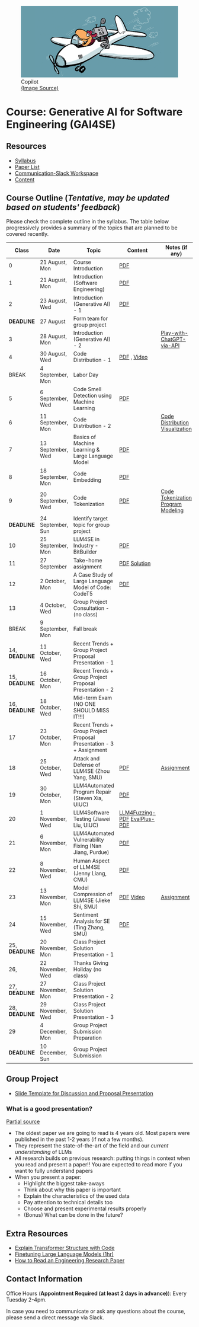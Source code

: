 <figure>
  <img src="imgs/copilot.jpeg" alt="gai4se"/>
  <figcaption>Copilot</figcaption>
  <a href="https://practical365.com/microsoft-365-copilot-costs">(Image Source)</a>
</figure>

# Course: Generative AI for Software Engineering (GAI4SE) 

## Resources

- [Syllabus](https://docs.google.com/document/d/1-bDJAtiA26GAc3YKosVtoSWG8nNJSx-T/edit?usp=sharing&ouid=100772203897969013988&rtpof=true&sd=true)
- [Paper List](https://github.com/gai4se/LLM4SE.git)
- [Communication-Slack Workspace](https://join.slack.com/t/gai4se/shared_invite/zt-21wvrgkyo-YDxaQj7WJyMVq2e7f9XsZg)
- [Content](https://github.com/gai4se/GAI4SE-Course)

## Course Outline (*Tentative, may be updated based on students' feedback*)

Please check the complete outline in the syllabus. The table below progressively provides a summary of the topics that are planned to be covered recently.


| Class | Date         | Topic                               | Content | Notes (if any) | Recommended Reading |
| ----- | ------------ | ----------------------------------- | ----- | -------------------------- | -------------------------- | 
| 0   |      21 August, Mon        |      Course Introduction        |   [PDF](https://drive.google.com/file/d/1Ye4xZP2g9gt-kVYtPuj-kdFP0uWraRha/view?usp=sharing)    |                            |                           |
| 1     | 21 August, Mon    | Introduction (Software Engineering) |  [PDF](https://drive.google.com/file/d/1eQw8ZAUDFtt7oxBrcR-Os8Rk-uWUGsIX/view?usp=sharing)     |                            |                          |
| 2     | 23 August, Wed    | Introduction (Generative AI) - 1        |  [PDF](https://drive.google.com/file/d/1M07WQTJIm32Ss-mytBbCh97KFBVqhv-N/view?usp=sharing)     |                            |                          |
| **DEADLINE**     | 27 August    |  Form team for group project     |       |            |
| 3     | 28 August, Mon    |  Introduction (Generative AI) - 2     |       |       [Play-with-ChatGPT-via-API](exercise/play-with-chatgpt-via-api)                     |                          |
| 4     | 30 August, Wed    | Code Distribution - 1                 |  [PDF](https://drive.google.com/file/d/1JTlPGCoQ_z8EeGRH-XUkPSDj453XBbv5/view?usp=sharing)  , [Video](https://drive.google.com/file/d/1GoAncbqdbxFGAFovB9Tk8k8sjp5Q5tFV/view?usp=sharing)  |                      |                          |
|  BREAK    |  4 September, Mon    |     Labor Day              |       |                           |                          |
| 5     | 6 September, Wed     |     Code Smell Detection using Machine Learning               |  [PDF](https://drive.google.com/file/d/1zILhIKpPxsKDDHHqELDqFUmeTlk5M7XE/view?usp=sharing)    |                           |                          |
| 6     | 11 September, Mon     |   Code Distribution - 2                 |   |     [Code Distribution Visualization](https://colab.research.google.com/drive/10T6PsiSYmLAv4JMaBqUNwT5__LkqKB3p?usp=sharing)                      |                          |
| 7     |  13 September, Wed    |   Basics of Machine Learning & Large Language Model                 |   [PDF](https://drive.google.com/file/d/1wV5BUJkxK419vjG3Ls4FhPkXGVSfq886/view?usp=sharing)    |                           |                          |
| 8     |  18 September, Mon    |   Code Embedding                 |  [PDF](https://drive.google.com/file/d/1i8nO7Uhb-s8E8YW-Hhny3nO6Rx6BXHfU/view?usp=sharing)     |                           |                          |
| 9     |  20 September, Wed    |     Code Tokenization               |  [PDF](https://drive.google.com/file/d/186g1gkqg8PesNg2l7qVGs1XPW-5FS0Px/view?usp=sharing)     |         [Code Tokenization](https://colab.research.google.com/drive/1weLETrzEuRSUbNCObA1DTqWIOmWgQbWe?usp=sharing)  [Program Modeling](https://drive.google.com/file/d/1uaC9SAdioU6AkNCpUlY6QvFK-rWvnpUD/view?usp=sharing)                |                          |
| **DEADLINE**     | 24 September, Sun    |  Identify target topic for group project     |       |            |                          |
| 10     |  25 September, Mon    |    LLM4SE in Industry - BitBuilder                |  [PDF](https://drive.google.com/file/d/1lU9hvIMK9IeudRpvq076YuepWxj0XCgf/view?usp=sharing)     |                           |                          |
|  11    |  27 September    |    Take-home assignment     |  [PDF](https://drive.google.com/file/d/1KAxn6X90x4cb1Zct9RxDjjQkrfMkqxyc/view?usp=sharing) [Solution](https://drive.google.com/file/d/1lUlzLpK-ayCb9vsTa2n4sQ_rjpLo_rQn/view?usp=sharing)    |                           |                          |
|  12    |  2 October, Mon    |    A Case Study of Large Language Model of Code: CodeT5               |  [PDF](https://docs.google.com/presentation/d/e/2PACX-1vQb6JXk2MXMJHeQ8pPj1CShOrZQmmSoPCs9J9eCAStQegbgvzdG0Q328Kw0UkLDSCqx-ji441ecyFgM/pub?start=false&loop=false&delayms=3000)     |                           |                          |
|  13    |  4 October, Wed    |   Group Project Consultation - (no class)                 |       |                           |                          |
| BREAK     |  9 September, Mon    |     Fall break               |       |                           |
|  14, **DEADLINE**    |  11 October, Wed    |  Recent Trends + Group Project Proposal Presentation - 1                |       |                           |                          |
|  15, **DEADLINE**    |  16 October, Mon    |  Recent Trends + Group Project Proposal Presentation - 2                 |       |                           |                          |
|  16, **DEADLINE**    |  18 October, Wed    |   Mid-term Exam (NO ONE SHOULD MISS IT!!!)                 |       |                           |                          |
|  17    |  23 October, Mon    |   Recent Trends + Group Project Proposal Presentation - 3 + Assignment                 |       |                           |                          |
|  18    |  25 October, Wed    |   Attack and Defense of LLM4SE (Zhou Yang, SMU)                 |  [PDF](https://drive.google.com/file/d/1oFHRvomuzBmd9PckafVFF6tZXHpnZay_/view?usp=sharing)     |       [Assignment](https://drive.google.com/file/d/1oF3ce9KyU6LV3cMU8aYZ6_DSCpGwsosa/view?usp=sharing)                    |                          |
|  19    |  30 October, Mon    |    LLM4Automated Program Repair (Steven Xia, UIUC)               |  [PDF](https://drive.google.com/file/d/1o63CIKpFTXcby0XTduWZZmZnIB9fKhqK/view?usp=sharing)     |                           |                          |
|  20    |  1 November, Wed    |   LLM4Software Testing (Jiawei Liu, UIUC)                |  [LLM4Fuzzing-PDF](https://drive.google.com/file/d/1o02Cd7ppYeL_rsZmds6yHmJmxdM2c5nq/view?usp=sharing)   [EvalPlus-PDF](https://drive.google.com/file/d/1nvR_jveVQdJHMicchufWaATEXkVj_ntY/view?usp=sharing)     |                        |                          |
|  21    |  6 November, Mon    |  LLM4Automated Vulnerability Fixing   (Nan Jiang, Purdue)               |  [PDF](https://drive.google.com/file/d/1oHlcihNoPrikD8HM2OD1vQgUo28wL-pv/view?usp=sharing)     |                           |                          |
|  22    |  8 November, Wed    |    Human Aspect of LLM4SE  (Jenny Liang, CMU)              |  [PDF](https://drive.google.com/file/d/1oGRo-JzqaIQ7i7Kc5qUHgahiLEeFVh5N/view?usp=sharing)     |                           |                          |
|  23    |  13 November, Mon    |   Model Compression of LLM4SE (Jieke Shi, SMU)                 |  [PDF](https://drive.google.com/file/d/1oM7rb_wuVcf_xjriFPZyAAhLQbsGba7q/view?usp=sharing)  [Video](https://drive.google.com/drive/folders/1m3fT1IaUD-5skzSv1tUgMN0DWmbtdqXX?usp=sharing)   |      [Assignment](https://drive.google.com/file/d/1BmbfKYsM2Ey-jmm-Mb_CA51GmJSTXuNn/view?usp=sharing)                     |                          |
|  24    |  15 November, Wed    |   Sentiment Analysis for SE (Ting Zhang, SMU)                 |  [PDF]()     |                           |                          |
|  25, **DEADLINE**    |  20 November, Mon    |    Class Project Solution Presentation - 1                |       |                           |                          |
|  26,     |  22 November, Wed    |   Thanks Giving Holiday (no class)                |       |                           |                          |
|  27, **DEADLINE**    |  27 November, Mon    |   Class Project Solution Presentation - 2                 |       |                           |                          |
|  28, **DEADLINE**    |  29 November, Wed    |    Class Project Solution Presentation - 3               |       |                           |                          |
|  29    |  4 December, Mon    |     Group Project Submission Preparation               |       |                           |                          |
|  **DEADLINE**   |  10 December, Sun    |     Group Project Submission               |       |                           |                          |


## Group Project

- [Slide Template for Discussion and Proposal Presentation](https://docs.google.com/presentation/d/1sT_tjErpoc7Hx1mPJL90LJhx-Wz5jBi1UirqS7nGxFw/edit?usp=sharing)

### What is a good presentation? 

[Partial source](https://www.cs.princeton.edu/courses/archive/fall22/cos597G/)

  - The oldest paper we are going to read is 4 years old. Most papers were published in the past 1-2 years (if not a few months).
  - They represent the state-of-the-art of the field and our _current understanding_ of LLMs
  - All research builds on previous research: putting things in context when you read and present a paper!! You are expected to read more if you want to fully understand papers
  - When you present a paper:
    - Highlight the biggest take-aways
    - Think about why this paper is important
    - Explain the characteristics of the used data
    - Pay attention to technical details too
    - Choose and present experimental results properly
    - (Bonus) What can be done in the future?

## Extra Resources

- [Explain Transformer Structure with Code](http://nlp.seas.harvard.edu/annotated-transformer)
- [Finetuning Large Language Models (1hr)](https://www.deeplearning.ai/short-courses/finetuning-large-language-models/)
- [How to Read an Engineering Research Paper](https://cseweb.ucsd.edu//~wgg/CSE210/howtoread.html)

## Contact Information

Office Hours (**Appointment Required (at least 2 days in advance)**): Every Tuesday 2-4pm.

In case you need to communicate or ask any questions about the course, please send a direct message via Slack.
